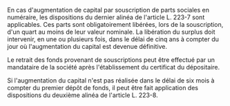 En cas d'augmentation de capital par souscription de parts sociales en numéraire, les dispositions du dernier alinéa de l'article L. 223-7 sont applicables. Ces parts sont obligatoirement libérées, lors de la souscription, d'un quart au moins de leur valeur nominale. La libération du surplus doit intervenir, en une ou plusieurs fois, dans le délai de cinq ans à compter du jour où l'augmentation du capital est devenue définitive.

Le retrait des fonds provenant de souscriptions peut être effectué par un mandataire de la société après l'établissement du certificat du dépositaire.

Si l'augmentation du capital n'est pas réalisée dans le délai de six mois à compter du premier dépôt de fonds, il peut être fait application des dispositions du deuxième alinéa de l'article L. 223-8.
